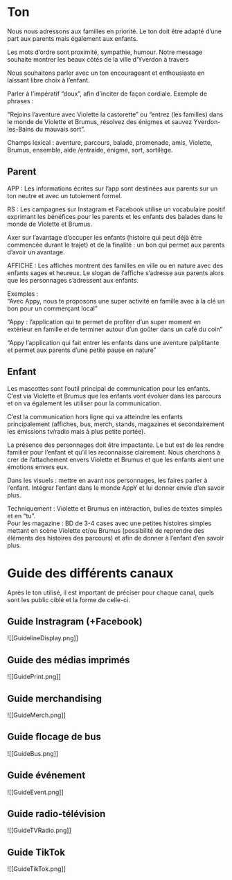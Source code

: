 # Ton

Nous nous adressons aux familles en priorité. Le ton doit être adapté d’une part aux parents mais également aux enfants.  
  
Les mots d’ordre sont proximité, sympathie, humour. Notre message souhaite montrer les beaux côtés de la ville d’Yverdon à travers  
  
Nous souhaitons parler avec un ton encourageant et enthousiaste en laissant libre choix à l’enfant.  
  
Parler à l’impératif “doux”, afin d’inciter de façon cordiale. Exemple de phrases :  
  
“Rejoins l’aventure avec Violette la castorette” ou “entrez (les familles) dans le monde de Violette et Brumus, résolvez des énigmes et sauvez Yverdon-les-Bains du mauvais sort”.  
  
Champs lexical : aventure, parcours, balade, promenade, amis, Violette, Brumus, ensemble, aide /entraide, énigme, sort, sortilège.

## Parent

APP : Les informations écrites sur l’app sont destinées aux parents sur un ton neutre et avec un tutoiement formel.  
  
RS : Les campagnes sur Instagram et Facebook utilise un vocabulaire positif exprimant les bénéfices pour les parents et les enfants des balades dans le monde de Violette et Brumus.  
  
Axer sur l’avantage d’occuper les enfants (histoire qui peut déjà être commencée durant le trajet) et de la finalité : un bon qui permet aux parents d’avoir un avantage.  
  
AFFICHE : Les affiches montrent des familles en ville ou en nature avec des enfants sages et heureux. Le slogan de l’affiche s’adresse aux parents alors que les personnages s’adressent aux enfants.  
  
Exemples :  
“Avec Appy, nous te proposons une super activité en famille avec à la clé un bon pour un commerçant local”  
  
“Appy : l’application qui te permet de profiter d’un super moment en extérieur en famille et de terminer autour d’un goûter dans un café du coin”  
  
“Appy l’application qui fait entrer les enfants dans une aventure palplitante et permet aux parents d’une petite pause en nature”

## Enfant

Les mascottes sont l’outil principal de communication pour les enfants. C’est via Violette et Brumus que les enfants vont évoluer dans les parcours et on va également les utiliser pour la communication.  
  
C’est la communication hors ligne qui va atteindre les enfants principalement (affiches, bus, merch, stands, magazines et secondairement les émissions tv/radio mais à plus petite portée).  
  
La présence des personnages doit être impactante. Le but est de les rendre familier pour l’enfant et qu’il les reconnaisse clairement. Nous cherchons à crer de l’attachement envers Violette et Brumus et que les enfants aient une émotions envers eux.  
  
Dans les visuels : mettre en avant nos personnages, les faires parler à l’enfant. Intégrer l’enfant dans le monde AppY et lui donner envie d’en savoir plus.  
  
Techniquement : Violette et Brumus en intéraction, bulles de textes simples et en “tu”.  
Pour les magazine : BD de 3-4 cases avec une petites histoires simples mettant en scène Violette et/ou Brumus (possibilité de reprendre des éléments des histoires des parcours) et afin de donner à l’enfant d’en savoir plus.

# Guide des différents canaux

Après le ton utilisé, il est important de préciser pour chaque canal, quels sont les public ciblé et la forme de celle-ci.

## Guide Instragram (+Facebook)

![[GuidelineDisplay.png]]

## Guide des médias imprimés

![[GuidePrint.png]]

## Guide merchandising

![[GuideMerch.png]]

## Guide flocage de bus

![[GuideBus.png]]

## Guide événement

![[GuideEvent.png]]

## Guide radio-télévision

![[GuideTVRadio.png]]

## Guide TikTok

![[GuideTikTok.png]]